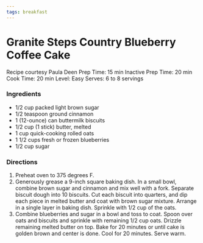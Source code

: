 ```yaml
---
tags: breakfast
---
```

# Granite Steps Country Blueberry Coffee Cake
Recipe courtesy Paula Deen
Prep Time: 15 min
Inactive Prep Time: 20 min
Cook Time: 20 min
Level: Easy
Serves: 6 to 8 servings

### Ingredients
- 1/2 cup packed light brown sugar
- 1/2 teaspoon ground cinnamon
- 1 (12-ounce) can buttermilk biscuits
- 1/2 cup (1 stick) butter, melted
- 1 cup quick-cooking rolled oats
- 1 1/2 cups fresh or frozen blueberries
- 1/2 cup sugar

### Directions
1. Preheat oven to 375 degrees F.
2. Generously grease a 9-inch square baking dish. In a small bowl, combine brown sugar and cinnamon and mix well with a fork. Separate biscuit dough into 10 biscuits. Cut each biscuit into quarters, and dip each piece in melted butter and coat with brown sugar mixture. Arrange in a single layer in baking dish. Sprinkle with 1/2 cup of the oats.
3. Combine blueberries and sugar in a bowl and toss to coat. Spoon over oats and biscuits and sprinkle with remaining 1/2 cup oats. Drizzle remaining melted butter on top. Bake for 20 minutes or until cake is golden brown and center is done. Cool for 20 minutes. Serve warm.

